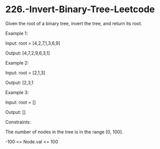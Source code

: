 # 226.-Invert-Binary-Tree-Leetcode

Given the root of a binary tree, invert the tree, and return its root.

 

Example 1:


Input: root = [4,2,7,1,3,6,9]


Output: [4,7,2,9,6,3,1]


Example 2:


Input: root = [2,1,3]


Output: [2,3,1


Example 3:

Input: root = []


Output: []
 

Constraints:

The number of nodes in the tree is in the range [0, 100].


-100 <= Node.val <= 100
